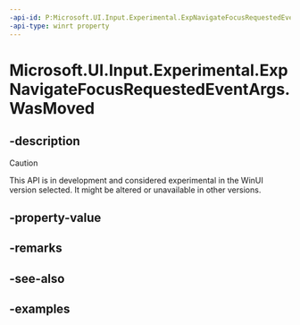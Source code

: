 ```yaml
---
-api-id: P:Microsoft.UI.Input.Experimental.ExpNavigateFocusRequestedEventArgs.WasMoved
-api-type: winrt property
---
```


# Microsoft.UI.Input.Experimental.ExpNavigateFocusRequestedEventArgs.WasMoved

<!--
public bool WasMoved { get; set; }
-->

## -description

> [!CAUTION]
> This API is in development and considered experimental in the WinUI version selected. It might be altered or unavailable in other versions.

## -property-value

## -remarks

## -see-also

## -examples
